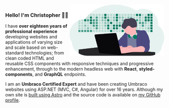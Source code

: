 <img align="right" height="162" src="https://github.com/christopherrobinson/christopherrobinson/blob/master/undraw_developer_activity.svg" width="300">

### Hello! I'm Christopher 👋🏻

I have **over eighteen years of professional experience** developing websites and applications of varying size and scale based on web-standard technologies; from clean coded HTML and reusable CSS components with responsive techniques and progressive enhancement, through to the modern headless web with **React**, **styled-components**, and **GraphQL** endpoints.

I am an **Umbraco Certified Expert** and have been creating Umbraco websites using ASP.NET (MVC, C#, Angular) for over 16 years. Although my own site is [built using Astro](https://astro.build/) and the source code is available on [my GitHub profile](https://github.com/christopherrobinson/christopherrobinson.uk).
